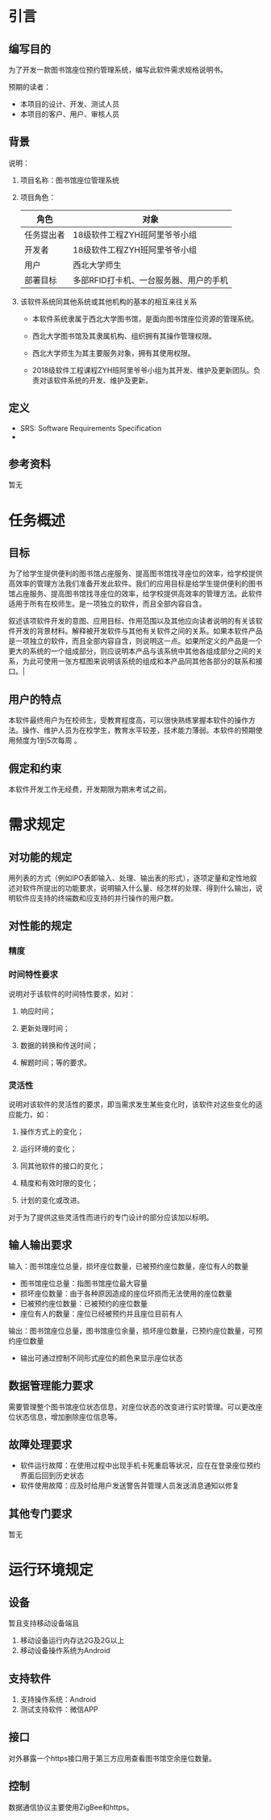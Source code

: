 # 引言

## 编写目的

为了开发一款图书馆座位预约管理系统，编写此软件需求规格说明书。

预期的读者：

- 本项目的设计、开发、测试人员
- 本项目的客户、用户、审核人员

## 背景

说明：

1. 项目名称：图书馆座位管理系统

2. 项目角色：

   | 角色       | 对象                                   |
   | ---------- | -------------------------------------- |
   | 任务提出者 | 18级软件工程ZYH班阿里爷爷小组          |
   | 开发者     | 18级软件工程ZYH班阿里爷爷小组          |
   | 用户       | 西北大学师生                           |
   | 部署目标   | 多部RFID打卡机、一台服务器、用户的手机 |

3. 该软件系统同其他系统或其他机构的基本的相互来往关系

	- 本软件系统隶属于西北大学图书馆，是面向图书馆座位资源的管理系统。

	- 西北大学图书馆及其隶属机构、组织拥有其操作管理权限。

	- 西北大学师生为其主要服务对象，拥有其使用权限。

	- 2018级软件工程课程ZYH班阿里爷爷小组为其开发、维护及更新团队。负责对该软件系统的开发、维护及更新。

## 定义

- SRS: Software Requirements Specification
- 

## 参考资料

暂无

# 任务概述

## 目标
为了给学生提供便利的图书馆占座服务、提高图书馆找寻座位的效率，给学校提供高效率的管理方法我们准备开发此软件。我们的应用目标是给学生提供便利的图书馆占座服务、提高图书馆找寻座位的效率，给学校提供高效率的管理方法。此软件适用于所有在校师生。是一项独立的软件，而且全部内容自含。


叙述该项软件开发的意图、应用目标、作用范围以及其他应向读者说明的有关该软件开发的背景材料。解释被开发软件与其他有关软件之间的关系。如果本软件产品是一项独立的软件，而且全部内容自含，则说明这一点。如果所定义的产品是一个更大的系统的一个组成部分，则应说明本产品与该系统中其他各组成部分之间的关系，为此可使用一张方框图来说明该系统的组成和本产品同其他各部分的联系和接口。|

## 用户的特点

本软件最终用户为在校师生，受教育程度高，可以很快熟练掌握本软件的操作方法。操作、维护人员为在校学生，教育水平较差，技术能力薄弱。本软件的预期使用频度为1到5次每周 。

## 假定和约束

本软件开发工作无经费，开发期限为期末考试之前。

# 需求规定 

## 对功能的规定

用列表的方式（例如IPO表即输入、处理、输出表的形式），逐项定量和定性地叙述对软件所提出的功能要求，说明输入什么量、经怎样的处理、得到什么输出，说明软件应支持的终端数和应支持的并行操作的用户数。

## 对性能的规定

### 精度

### 时间特性要求

说明对于该软件的时间特性要求，如对：

1. 响应时间；

2. 更新处理时间；

3. 数据的转换和传送时间；

4. 解题时间；等的要求。

### 灵活性

说明对该软件的灵活性的要求，即当需求发生某些变化时，该软件对这些变化的适应能力，如：

1. 操作方式上的变化；

2. 运行环境的变化；

3. 同其他软件的接口的变化；

4. 精度和有效时限的变化；

5. 计划的变化或改进。

对于为了提供这些灵活性而进行的专门设计的部分应该加以标明。

## 输人输出要求

输入：图书馆座位总量，损坏座位数量，已被预约座位数量，座位有人的数量

- 图书馆座位总量：指图书馆座位最大容量
- 损坏座位数量：由于各种原因造成的座位坏损而无法使用的座位数量
- 已被预约座位数量：已被预约的座位数量
- 座位有人的数量：座位已经被预约并且座位目前有人

输出：图书馆座位总量，图书馆座位余量，损坏座位数量，已预约座位数量，可预约座位数量

- 输出可通过控制不同形式座位的颜色来显示座位状态

## 数据管理能力要求

需要管理整个图书馆座位状态信息，对座位状态的改变进行实时管理。可以更改座位状态信息，增加删除座位信息等。

## 故障处理要求

- 软件运行故障：在使用过程中出现手机卡死重启等状况，应在在登录座位预约界面后回到历史状态
- 软件使用故障：应及时给用户发送警告并管理人员发送消息通知以修复

## 其他专门要求

暂无

# 运行环境规定

## 设备

暂且支持移动设备端且

1. 移动设备运行内存达2G及2G以上
2. 移动设备操作系统为Android


## 支持软件

1. 支持操作系统：Android
2. 测试支持软件：微信APP

## 接口

对外暴露一个https接口用于第三方应用查看图书馆空余座位数量。

## 控制

数据通信协议主要使用ZigBee和https。
